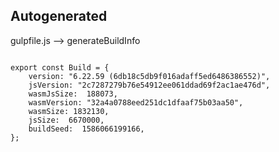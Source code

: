 



Autogenerated
-------------








gulpfile.js --> generateBuildInfo


  

```

export const Build = {
    version: "6.22.59 (6db18c5db9f016adaff5ed6486386552)",
    jsVersion: "2c7287279b76e54912ee061ddad69f2ac1ae476d",
    wasmJsSize:  188073,
    wasmVersion: "32a4a0788eed251dc1dfaaf75b03aa50",
    wasmSize: 1832130,
    jsSize:  6670000,
    buildSeed:  1586066199166,
};


```




